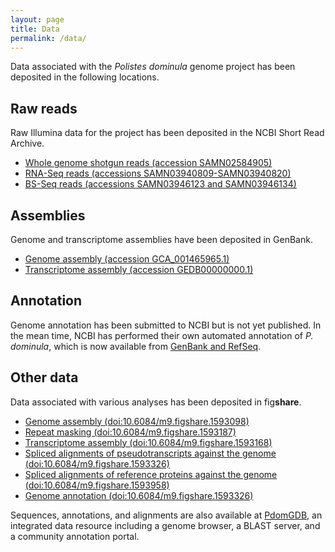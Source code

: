 ```yaml
---
layout: page
title: Data
permalink: /data/
---
```


Data associated with the *Polistes dominula* genome project has been deposited in the following locations.

## Raw reads

Raw Illumina data for the project has been deposited in the NCBI Short Read Archive.

- [Whole genome shotgun reads (accession SAMN02584905)](http://www.ncbi.nlm.nih.gov/sra/?term=SAMN02584905)
- [RNA-Seq reads (accessions SAMN03940809-SAMN03940820)](http://www.ncbi.nlm.nih.gov/sra/?term=SRP061693)
- [BS-Seq reads (accessions SAMN03946123 and SAMN03946134)](http://www.ncbi.nlm.nih.gov/sra/?term=SRP061873)

## Assemblies

Genome and transcriptome assemblies have been deposited in GenBank.

- [Genome assembly (accession GCA_001465965.1)](http://www.ncbi.nlm.nih.gov/assembly/GCF_001465965.1/)
- [Transcriptome assembly (accession GEDB00000000.1)](http://www.ncbi.nlm.nih.gov/nuccore/GEDB00000000.1)

## Annotation

Genome annotation has been submitted to NCBI but is not yet published.
In the mean time, NCBI has performed their own automated annotation of *P. dominula*, which is now available from [GenBank and RefSeq](http://www.ncbi.nlm.nih.gov/genome/42066).

## Other data

Data associated with various analyses has been deposited in fig**share**.

- [Genome assembly (doi:10.6084/m9.figshare.1593098)](http://dx.doi.org/10.6084/m9.figshare.1593098)
- [Repeat masking (doi:10.6084/m9.figshare.1593187)](http://dx.doi.org10.6084/m9.figshare.1593187)
- [Transcriptome assembly (doi:10.6084/m9.figshare.1593168)](http://dx.doi.org/10.6084/m9.figshare.1593168)
- [Spliced alignments of pseudotranscripts against the genome (doi:10.6084/m9.figshare.1593326)](http://dx.doi.org/10.6084/m9.figshare.1593326)
- [Spliced alignments of reference proteins against the genome (doi:10.6084/m9.figshare.1593958)](http://dx.doi.org/10.6084/m9.figshare.1593958)
- [Genome annotation (doi:10.6084/m9.figshare.1593326)](http://dx.doi.org/10.6084/m9.figshare.1593326)

Sequences, annotations, and alignments are also available at [PdomGDB](http://goblinx.soic.indiana.edu/PdomGDB), an integrated data resource including a genome browser, a BLAST server, and a community annotation portal.
